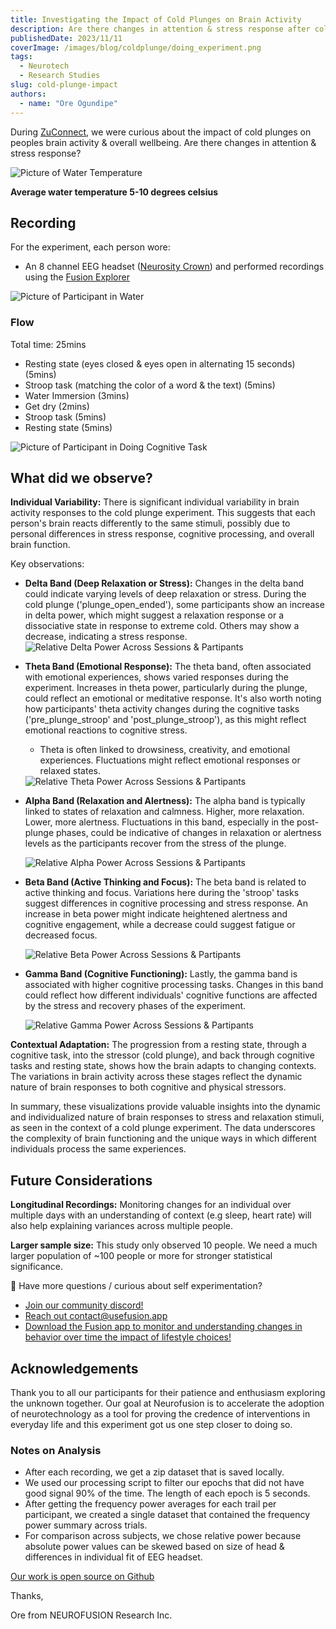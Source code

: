 ```yaml
---
title: Investigating the Impact of Cold Plunges on Brain Activity
description: Are there changes in attention & stress response after cold water immersion?
publishedDate: 2023/11/11
coverImage: /images/blog/coldplunge/doing_experiment.png
tags:
  - Neurotech
  - Research Studies
slug: cold-plunge-impact
authors:
  - name: "Ore Ogundipe"
---
```


During [ZuConnect](https://www.palladiummag.com/2023/10/06/why-i-built-zuzalu/), we were curious about the impact of cold plunges on peoples brain activity & overall wellbeing. Are there changes in attention & stress response?

<img src="/images/blog/coldplunge/water_temperature.png" alt="Picture of Water Temperature" data-zoomable style="cursor: zoom-in;" />

**Average water temperature 5-10 degrees celsius**

## Recording

For the experiment, each person wore:

- An 8 channel EEG headset ([Neurosity Crown](https://neurosity.co)) and performed recordings using the [Fusion Explorer](https://usefusion.app/playground)

<img src="/images/blog/coldplunge/participant_in_water.png" alt="Picture of Participant in Water" data-zoomable style="cursor: zoom-in;"/>

### Flow

Total time: 25mins

- Resting state (eyes closed & eyes open in alternating 15 seconds) (5mins)
- Stroop task (matching the color of a word & the text) (5mins)
- Water Immersion (3mins)
- Get dry (2mins)
- Stroop task (5mins)
- Resting state (5mins)

<img src="/images/blog/coldplunge/doing_experiment.png" alt="Picture of Participant in Doing Cognitive Task" data-zoomable style="cursor: zoom-in;" />

## What did we observe?

**Individual Variability:** There is significant individual variability in brain activity responses to the cold plunge experiment. This suggests that each person's brain reacts differently to the same stimuli, possibly due to personal differences in stress response, cognitive processing, and overall brain function.

Key observations:

- **Delta Band (Deep Relaxation or Stress):** Changes in the delta band could indicate varying levels of deep relaxation or stress. During the cold plunge ('plunge_open_ended'), some participants show an increase in delta power, which might suggest a relaxation response or a dissociative state in response to extreme cold. Others may show a decrease, indicating a stress response.
  <img src="/images/blog/coldplunge/relative_delta_across.png" alt="Relative Delta Power Across Sessions & Partipants" data-zoomable style="cursor: zoom-in;"/>
- **Theta Band (Emotional Response):** The theta band, often associated with emotional experiences, shows varied responses during the experiment. Increases in theta power, particularly during the plunge, could reflect an emotional or meditative response. It's also worth noting how participants' theta activity changes during the cognitive tasks ('pre_plunge_stroop' and 'post_plunge_stroop'), as this might reflect emotional reactions to cognitive stress.

  - Theta is often linked to drowsiness, creativity, and emotional experiences. Fluctuations might reflect emotional responses or relaxed states.

  <img src="/images/blog/coldplunge/relative_theta_across.png" alt="Relative Theta Power Across Sessions & Partipants" data-zoomable style="cursor: zoom-in;" />

- **Alpha Band (Relaxation and Alertness):** The alpha band is typically linked to states of relaxation and calmness. Higher, more relaxation. Lower, more alertness. Fluctuations in this band, especially in the post-plunge phases, could be indicative of changes in relaxation or alertness levels as the participants recover from the stress of the plunge.

  <img src="/images/blog/coldplunge/relative_alpha_across.png" alt="Relative Alpha Power Across Sessions & Partipants" data-zoomable style="cursor: zoom-in;" />

- **Beta Band (Active Thinking and Focus):** The beta band is related to active thinking and focus. Variations here during the 'stroop' tasks suggest differences in cognitive processing and stress response. An increase in beta power might indicate heightened alertness and cognitive engagement, while a decrease could suggest fatigue or decreased focus.

  <img src="/images/blog/coldplunge/relative_beta_across.png" alt="Relative Beta Power Across Sessions & Partipants" data-zoomable style="cursor: zoom-in;" />

- **Gamma Band (Cognitive Functioning):** Lastly, the gamma band is associated with higher cognitive processing tasks. Changes in this band could reflect how different individuals' cognitive functions are affected by the stress and recovery phases of the experiment.

  <img src="/images/blog/coldplunge/relative_gamma_across.png" alt="Relative Gamma Power Across Sessions & Partipants" data-zoomable style="cursor: zoom-in;" />

**Contextual Adaptation:** The progression from a resting state, through a cognitive task, into the stressor (cold plunge), and back through cognitive tasks and resting state, shows how the brain adapts to changing contexts. The variations in brain activity across these stages reflect the dynamic nature of brain responses to both cognitive and physical stressors.

In summary, these visualizations provide valuable insights into the dynamic and individualized nature of brain responses to stress and relaxation stimuli, as seen in the context of a cold plunge experiment. The data underscores the complexity of brain functioning and the unique ways in which different individuals process the same experiences.

## Future Considerations

**Longitudinal Recordings:** Monitoring changes for an individual over multiple days with an understanding of context (e.g sleep, heart rate) will also help explaining variances across multiple people.

**Larger sample size:** This study only observed 10 people. We need a much larger population of ~100 people or more for stronger statistical significance.

<aside>
🧠 Have more questions / curious about self experimentation?

- [Join our community discord!](https://discord.gg/ndcf3b5cyU)
- [Reach out contact@usefusion.app](mailto:contact@usefusion.app)
- [Download the Fusion app to monitor and understanding changes in behavior over time the impact of lifestyle choices!](https://usefusion.app)
</aside>

## Acknowledgements

Thank you to all our participants for their patience and enthusiasm exploring the unknown together. Our goal at Neurofusion is to accelerate the adoption of neurotechnology as a tool for proving the credence of interventions in everyday life and this experiment got us one step closer to doing so.

### Notes on Analysis

- After each recording, we get a zip dataset that is saved locally.
- We used our processing script to filter our epochs that did not have good signal 90% of the time. The length of each epoch is 5 seconds.
- After getting the frequency power averages for each trail per participant, we created a single dataset that contained the frequency power summary across trials.
- For comparison across subjects, we chose relative power because absolute power values can be skewed based on size of head & differences in individual fit of EEG headset.

[Our work is open source on Github](https://github.com/NEUROFUSIONInc/fusion)

Thanks,

Ore from NEUROFUSION Research Inc.
